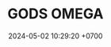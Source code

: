 ---
layout: teamCard
permalink: /team/:title.html
categories: 
maincover: /assets/logos/BDLF.png
puntosLJMAYO24:
date: 2024-05-02 10:29:20 +0700
title: GODS OMEGA
route: /liga-naranja
tag: johto042024
color: black
puntosLJ202404: 12
grupo: sur
background: '#F16C38'
cover: /assets/ver.png
team: GODS OMEGA
ID: GOD O
status: <i class="fa-soLINd fa-check"></i>
puntos: 0
pj: 11
#PARTIDO 1
j1: RONDA 1
p1: GOD O
pp1: RN
r1: 2
bg1: rock rock
rr1: 2
pt1: 2
pj1: 1
#PARTIDO 2
j2: RONDA 2
p2: GOD O
pp2: TSF
bg2: rock rock
r2: 1
rr2: 3
pt2: 1
pj2: 1
#PARTIDO 3
j3: RONDA 3
p3: BNT
pp3: GOD O
bg3: rock rock
r3: 4
rr3: 0
pt3: 0
pj3: 1
pt3: 0
pj3: 1
#PARTIDO 4
j4: RONDA 4
p4: HGHG
pp4: GOD O
bg4: rock rock
r4: 
rr4:
pt4: 0
pj4: 0
#PARTIDO 5
j5: RONDA 5
p5: GOD O
pp5: GOLD S
bg5: rock rock
r5: 
rr5:
pt5: 0
pj5: 0
#PARTIDO 6
j6: RONDA 6
p6: GOD O
pp6: P1
bg6: rock rock
r6: 
rr6: 
pt6: 0
pj6: 0
#PARTIDO 7
j7: RONDA 7
p7:  GOD O
pp7: SSI
bg7: rock rock
r7: 0
rr7: 4
pt7: 0
pj7: 1
#PARTIDO 8
j8: RONDA 8
p8:  IL
pp8: GOD O
bg8: rock rock
r8: 1
rr8: 3
pt8: 3
pj8: 1
#PARTIDO 9
j9: RONDA 9
p9:  GOD G
pp9: GOD O
bg9: rock rock
r9: 0
rr9: 4 
pt9: 4
pj9: 1
#PARTIDO 10
j10: RONDA 10
p10: GOD O
pp10: GOLD V
bg10: rock rock
r10: 
rr10:
pt10: 0
pj10: 0
#PARTIDO 11
j11: RONDA 11
p11: GOD O
pp11: HGSS
bg11: rock rock
r11: 1
rr11: 3
pt11: 1
pj11: 1
stream: <i class="fa-brands fa-twitch text-white"></i>
dia: 20
hora: '21:10'
---